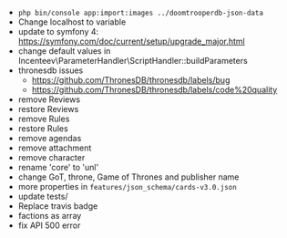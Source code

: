 * `php bin/console app:import:images ../doomtrooperdb-json-data`
* Change localhost to variable
* update to symfony 4: https://symfony.com/doc/current/setup/upgrade_major.html
* change default values in Incenteev\ParameterHandler\ScriptHandler::buildParameters
* thronesdb issues
  * https://github.com/ThronesDB/thronesdb/labels/bug
  * https://github.com/ThronesDB/thronesdb/labels/code%20quality
* remove Reviews
* restore Reviews
* remove Rules
* restore Rules
* remove agendas
* remove attachment
* remove character
* rename 'core' to 'unl'
* change GoT, throne, Game of Thrones and publisher name
* more properties in `features/json_schema/cards-v3.0.json`
* update tests/
* Replace travis badge
* factions as array
* fix API 500 error
